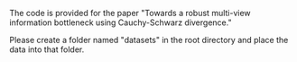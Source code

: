 The code is provided for the paper "Towards a robust multi-view information bottleneck using Cauchy-Schwarz divergence."

Please create a folder named "datasets" in the root directory and place the data into that folder.
